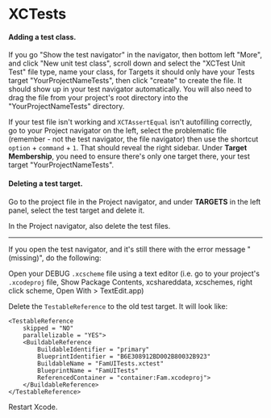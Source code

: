 # XCTests

#### Adding a test class.

If you go "Show the test navigator" in the navigator, then bottom left "More", and click "New unit test class", scroll down and select the "XCTest Unit Test" file type, name your class, for Targets it should only have your Tests target "YourProjectNameTests", then click "create" to create the file. It should show up in your test navigator automatically. You will also need to drag the file from your project's root directory into the "YourProjectNameTests" directory.

If your test file isn't working and `XCTAssertEqual` isn't autofilling correctly, go to your Project navigator on the left, select the problematic file (remember - not the test navigator, the file navigator) then use the shortcut `option` + `command` + `1`. That should reveal the right sidebar. Under **Target Membership**, you need to ensure there's only one target there, your test target "YourProjectNameTests".

#### Deleting a test target.

Go to the project file in the Project navigator, and under **TARGETS** in the left panel, select the test target and delete it.

In the Project navigator, also delete the test files.

---

If you open the test navigator, and it's still there with the error message "(missing)", do the following:

Open your DEBUG `.xcscheme` file using a text editor (i.e. go to your project's `.xcodeproj` file, Show Package Contents, xcshareddata, xcschemes, right click scheme, Open With > TextEdit.app)

Delete the `TestableReference` to the old test target. It will look like:

```
<TestableReference
    skipped = "NO"
    parallelizable = "YES">
    <BuildableReference
        BuildableIdentifier = "primary"
        BlueprintIdentifier = "B6E308912BD002B80032B923"
        BuildableName = "FamUITests.xctest"
        BlueprintName = "FamUITests"
        ReferencedContainer = "container:Fam.xcodeproj">
    </BuildableReference>
</TestableReference>
```

Restart Xcode.